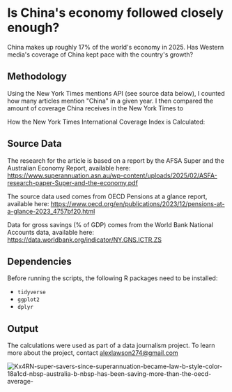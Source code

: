# Is China's economy followed closely enough?
China makes up roughly 17% of the world's economy in 2025. Has Western media's coverage of China kept pace with the country's growth? 

##  Methodology
Using the New York Times mentions API (see source data below), I counted how many articles mention "China" in a given year. I then compared the amount of coverage China receives in the New York Times to 

How the New York Times International Coverage Index is Calculated:



##  Source Data 
The research for the article is based on a report by the AFSA Super and the Australian Economy Report, available here: https://www.superannuation.asn.au/wp-content/uploads/2025/02/ASFA-research-paper-Super-and-the-economy.pdf

The source data used comes from OECD Pensions at a glance report, available here: https://www.oecd.org/en/publications/2023/12/pensions-at-a-glance-2023_4757bf20.html

Data for gross savings (% of GDP) comes from the  World Bank National Accounts data, available here: https://data.worldbank.org/indicator/NY.GNS.ICTR.ZS

## Dependencies
Before running the scripts, the following R packages need to be installed:

- `tidyverse`
- `ggplot2`
- `dplyr`

##  Output
The calculations were used as part of a data journalism project. To learn more about the project, contact alexlawson274@gmail.com

![Kx4RN-super-savers-since-superannuation-became-law-b-style-color-18a1cd-nbsp-australia-b-nbsp-has-been-saving-more-than-the-oecd-average-](https://github.com/user-attachments/assets/910ec68b-6635-4e20-aafc-0b1f0e094202)
